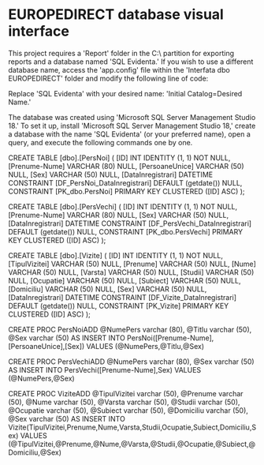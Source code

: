# EUROPEDIRECT database visual interface
This project requires a 'Report' folder in the C:\ partition for exporting reports and a database named 'SQL Evidenta.' If you wish to use a different database name, access the 'app.config' file within the 'Interfata dbo EUROPEDIRECT' folder and modify the following line of code:

Replace 'SQL Evidenta' with your desired name: 'Initial Catalog=Desired Name.'

The database was created using 'Microsoft SQL Server Management Studio 18.' To set it up, install 'Microsoft SQL Server Management Studio 18,' create a database with the name 'SQL Evidenta' (or your preferred name), open a query, and execute the following commands one by one.

<add name="ConexiuneDBO" connectionString ="Data Source=.\SQLEXPRESS;Initial Catalog=SQL Evidenta;Integrated Security=True"/>

CREATE TABLE [dbo].[PersNoi] (
    [ID]               INT          IDENTITY (1, 1) NOT NULL,
    [Prenume-Nume]     VARCHAR (80) NULL,
    [PersoaneUnice]    VARCHAR (50) NULL,
    [Sex]              VARCHAR (50) NULL,
    [DataInregistrari] DATETIME     CONSTRAINT [DF_PersNoi_DataInregistrari] DEFAULT (getdate()) NULL,
    CONSTRAINT [PK_dbo.PersNoi] PRIMARY KEY CLUSTERED ([ID] ASC)
);


CREATE TABLE [dbo].[PersVechi] (
    [ID]               INT          IDENTITY (1, 1) NOT NULL,
    [Prenume-Nume]     VARCHAR (80) NULL,
    [Sex]              VARCHAR (50) NULL,
    [DataInregistrari] DATETIME     CONSTRAINT [DF_PersVechi_DataInregistrari] DEFAULT (getdate()) NULL,
    CONSTRAINT [PK_dbo.PersVechi] PRIMARY KEY CLUSTERED ([ID] ASC)
);


CREATE TABLE [dbo].[Vizite] (
    [ID]               INT          IDENTITY (1, 1) NOT NULL,
    [TipulVizitei]     VARCHAR (50) NULL,
    [Prenume]          VARCHAR (50) NULL,
    [Nume]             VARCHAR (50) NULL,
    [Varsta]           VARCHAR (50) NULL,
    [Studii]           VARCHAR (50) NULL,
    [Ocupatie]         VARCHAR (50) NULL,
    [Subiect]          VARCHAR (50) NULL,
    [Domiciliu]        VARCHAR (50) NULL,
    [Sex]              VARCHAR (50) NULL,
    [DataInregistrari] DATETIME     CONSTRAINT [DF_Vizite_DataInregistrari] DEFAULT (getdate()) NULL,
    CONSTRAINT [PK_Vizite] PRIMARY KEY CLUSTERED ([ID] ASC)
);


CREATE PROC PersNoiADD
@NumePers varchar (80),
@Titlu varchar (50),
@Sex varchar (50)
AS
    INSERT INTO PersNoi([Prenume-Nume],[PersoaneUnice],[Sex])
    VALUES (@NumePers,@Titlu,@Sex)
    
    
CREATE PROC PersVechiADD
@NumePers varchar (80),
@Sex varchar (50)
AS
    INSERT INTO PersVechi([Prenume-Nume],Sex)
    VALUES (@NumePers,@Sex)
    
   
CREATE PROC ViziteADD
@TipulVizitei varchar (50),
@Prenume varchar (50),
@Nume varchar (50),
@Varsta varchar (50),
@Studii varchar (50),
@Ocupatie varchar (50),
@Subiect varchar (50),
@Domiciliu varchar (50),
@Sex varchar (50)
AS
    INSERT INTO Vizite(TipulVizitei,Prenume,Nume,Varsta,Studii,Ocupatie,Subiect,Domiciliu,Sex)
    VALUES (@TipulVizitei,@Prenume,@Nume,@Varsta,@Studii,@Ocupatie,@Subiect,@Domiciliu,@Sex)
    
